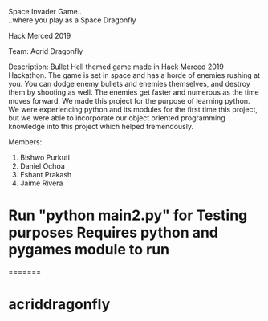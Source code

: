 Space Invader Game..   
..where you play as a Space Dragonfly

Hack Merced 2019  

Team: Acrid Dragonfly  

Description: Bullet Hell themed game made in Hack Merced 2019 Hackathon. The game is set in space and has a horde of enemies rushing at you.
You can dodge enemy bullets and enemies themselves, and destroy them by shooting as well. The enemies get faster and numerous as the time moves forward.
We made this project for the purpose of learning python. We were experiencing python and its modules for the first time this project, but we were able to incorporate our object
oriented programming knowledge into this project which helped tremendously.



Members: 
1. Bishwo Purkuti
2. Daniel Ochoa
3. Eshant Prakash
4. Jaime Rivera

Run "python main2.py" for Testing purposes
Requires python and pygames module to run
=======
=======
# acriddragonfly
